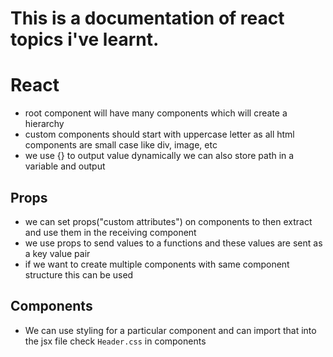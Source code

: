 # This is a documentation of react topics i've learnt.
# React 
- root component will have many components which will create a hierarchy
- custom components should start with uppercase letter as all html components are small case like div, image, etc
- we use {} to output value dynamically we can also store path in a variable and output

## Props
- we can set props("custom attributes") on components to then extract and use them in the receiving component
- we use props to send values to a functions and these values are sent as a key value pair
- if we want to create multiple components with same component structure this can be used

## Components
- We can use styling for a particular component and can import that into the jsx file check `Header.css` in components